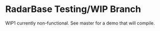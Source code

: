 # RadarBase Testing/WIP Branch

WIP1 currently non-functional. See master for a demo that will compile.
